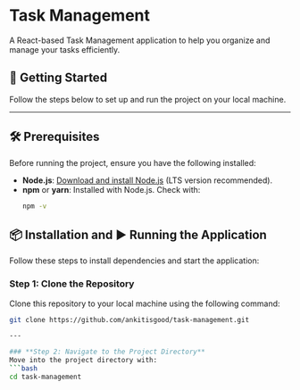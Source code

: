# **Task Management**

A React-based Task Management application to help you organize and manage your tasks efficiently.

## 🚀 Getting Started

Follow the steps below to set up and run the project on your local machine.

---

## 🛠 Prerequisites

Before running the project, ensure you have the following installed:

- **Node.js**: [Download and install Node.js](https://nodejs.org/) (LTS version recommended).
- **npm** or **yarn**: Installed with Node.js. Check with:
  ```bash
  npm -v


## 📦 Installation and ▶️ Running the Application 

Follow these steps to install dependencies and start the application:

### **Step 1: Clone the Repository**
Clone this repository to your local machine using the following command:
```bash
git clone https://github.com/ankitisgood/task-management.git

---

### **Step 2: Navigate to the Project Directory**
Move into the project directory with:
```bash
cd task-management


